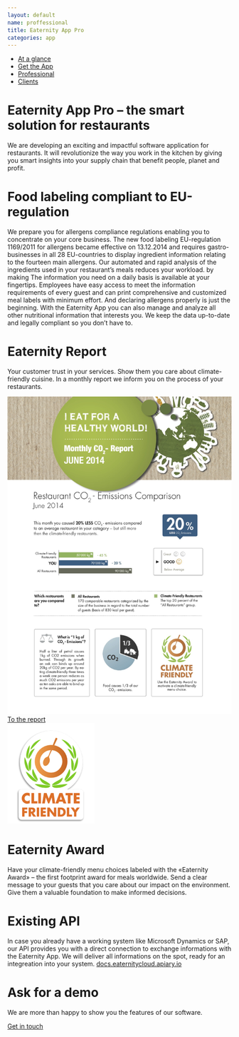 ```yaml
---
layout: default
name: proffessional
title: Eaternity App Pro
categories: app
---
```



<div class="container hidden-xs">
  <div class="row">
    <div class="col-xs-12 text-center">
      <ul class="subNavigation">
        <a href="/app"><li>At a glance</li></a>
        <a href="/app/get-the-app"><li>Get the App</li></a>
        <a href="/app/professional"><li class="current">Professional</li></a>
        <a href="/app/clients"><li>Clients</li></a>
      </ul>
    </div>
  </div>
</div>

<div class="container">
  <div class="row push-top small-push-bottom">
    <div class="col-xs-12 col-sm-offset-1 col-sm-10 col-md-offset-2 col-md-8 text-center">
      <h1>Eaternity App Pro – the smart solution for restaurants</h1>
    </div>
  </div>
  <div class="row big-push-bottom">
    <div class="col-xs-12 col-sm-offset-1 col-sm-10 col-md-offset-2 col-md-8 text-center">
      <p>We are developing an exciting and impactful software application for restaurants. It will revolutionize the way you work in the kitchen by giving you smart insights into your supply chain that benefit people, planet and profit.</p>
    </div>
  </div>
</div>

<div class="window" style="background-image: url('/img/professional/professional-parallax.jpg')"></div>

<div class="container">
  <div class="row big-push-top small-push-bottom">
    <div class="col-xs-12 col-sm-offset-1 col-sm-10 col-md-offset-3 col-md-6 text-center">
      <h1>Food labeling compliant to EU-regulation</h1>
    </div>
  </div>
  <div class="row big-push-bottom">
    <div class="col-xs-12 col-sm-offset-1 col-sm-10 text-center">
      <p>We prepare you for allergens compliance regulations enabling you to concentrate on your core business. The new food labeling EU-regulation 1169/2011 for allergens became effective on 13.12.2014 and requires gastro-businesses in all 28 EU-countries to display ingredient information relating to the fourteen main allergens. Our automated and rapid analysis of the ingredients used in your restaurant’s meals reduces your workload. by making The information you need on a daily basis is available at your fingertips. Employees have easy access to meet the information requirements of every guest and can print comprehensive and customized meal labels with minimum effort. And declaring allergens properly is just the beginning. With the Eaternity App you can also manage and analyze all other nutritional information that interests you. We keep the data up-to-date and legally compliant so you don’t have to.</p>
    </div>
  </div>
</div>

<div class="bgDarkBlue">
  <div class="container">
    <div class="row small-push-top small-push-bottom verticalAlign">
      <div class="col-xs-12 col-sm-6 col-md-5">
        <div>
          <h1>Eaternity Report</h1>
          <p>Your customer trust in your services. Show them you care about climate-friendly cuisine. In a monthly report we inform you on the process of your restaurants.</p>
        </div>
      </div>
      <div class="col-xs-offset-1 col-xs-10 col-sm-offset-1 col-sm-5 col-md-offset-2 col-md-4 xs-push-top">
        <a class="ajax-popup-link" href="/app/report">
          <div class="reportTeaser">
            <img class="responsive" src="/img/professional/report1.jpg">
              <span class="button"> To the report <i class="fa fa-angle-right fa-lg"></i></span>
          </div>
        </a>
      </div>
    </div>
  </div>
</div>

<div class="bgLightGrey">
  <div class="container">
    <div class="row push-top push-bottom">
      <div class="col-xs-offset-4 col-xs-4 col-sm-offset-1 col-sm-3 col-md-offset-2 col-md-2">
        <img class="responsive" src="/img/professional/climate-friendly.png">
      </div>
      <div class="col-xs-12 col-sm-offset-1 col-sm-7 col-md-5 xs-push-top">
        <h1>Eaternity Award</h1>
        <p>Have your climate-friendly menu choices labeled with the «Eaternity Award» – the first footprint award for meals worldwide. Send a clear message to your guests that you care about our impact on the environment. Give them a valuable foundation to make informed decisions.</p>
      </div>
    </div>
  </div>
</div>

<div class="container">
  <div class="row push-top push-bottom">
    <div class="col-xs-12 col-sm-offset-1 col-sm-5">
      <h1>Existing API</h1>
      <p>In case you already have a working system like Microsoft Dynamics or SAP, our API provides you with a direct connection to exchange informations with the Eaternity App. We will deliver all informations on the spot, ready for an integreation into your system. <a href="http://docs.eaternitycloud.apiary.io">docs.eaternitycloud.apiary.io</a></p>
    </div>
    <div class="col-xs-12 col-sm-5 xs-push-top">
      <h1>Ask for a demo</h1>
      <p>We are more than happy to show you the features of our software.</p>
      <a class="button" href="/contact">Get in touch <i class="fa fa-angle-right fa-lg"></i></a>
    </div>
  </div>
</div>


<script src="https://ajax.googleapis.com/ajax/libs/jquery/1.11.3/jquery.min.js"></script>
<script src="/js/jquery.magnific-popup.min.js"></script>
<script src="/js/jquery.royalslider.min.js"></script>
<script src="/js/bootstrap.min.js"></script>
<script src="/js/icheck.min.js"></script>
<script src="/js/script.js"></script>
